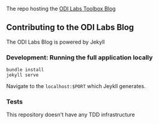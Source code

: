 The repo hosting the [ODI Labs Toolbox Blog](http://labs.theodi.org/)

## Contributing to the ODI Labs Blog

The ODI Labs Blog is powered by Jekyll

### Development: Running the full application locally

`bundle install`  
`jekyll serve`

Navigate to the `localhost:$PORT` which Jeykll generates.  

### Tests

This repository doesn't have any TDD infrastructure
